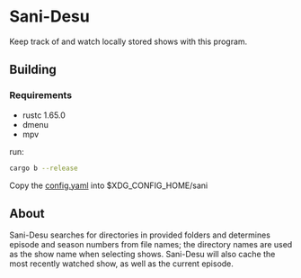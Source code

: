 
# Sani-Desu

Keep track of and watch locally stored shows with this program.

## Building

### Requirements

* rustc 1.65.0
* dmenu
* mpv

run:

```sh
cargo b --release
```

Copy the [config.yaml](./config.yaml) into $XDG_CONFIG_HOME/sani

## About

Sani-Desu searches for directories in provided folders and determines episode
and season numbers from file names; the directory names are used as the show
name when selecting shows. Sani-Desu will also cache the most recently watched
show, as well as the current episode.
